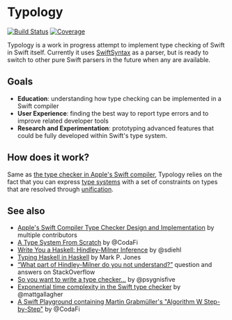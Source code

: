 # Typology

[![Build Status](https://dev.azure.com/max0484/max/_apis/build/status/MaxDesiatov.Typology?branchName=master)](https://dev.azure.com/max0484/max/_build/latest?definitionId=1&branchName=master)
[![Coverage](https://img.shields.io/codecov/c/github/MaxDesiatov/Typology/master.svg?style=flat)](https://codecov.io/gh/maxdesiatov/Typology)

Typology is a work in progress attempt to implement type checking of Swift in Swift itself.
Currently it uses [SwiftSyntax](https://github.com/apple/swift-syntax) as a parser, but is ready
to switch to other pure Swift parsers in the future when any are available.

## Goals

* **Education**: understanding how type checking can be implemented in a Swift
  compiler
* **User Experience**: finding the best way to report type errors and to improve
  related developer tools
* **Research and Experimentation**: prototyping advanced features that could be
  fully developed within Swift's type system.

## How does it work?

Same as [the type checker in Apple's Swift
compiler](https://github.com/apple/swift/blob/master/docs/TypeChecker.rst),
Typology relies on the fact that you can express [type
systems](https://en.m.wikipedia.org/wiki/Hindley–Milner_type_system) with a set of constraints
on types that are resolved through [unification](https://en.wikipedia.org/wiki/Unification_(computer_science)).

## See also

* [Apple's Swift Compiler Type Checker Design and Implementation](https://github.com/apple/swift/blob/master/docs/TypeChecker.rst) by multiple contributors
* [A Type System From Scratch](https://www.youtube.com/watch?v=IbjoA5xVUq0) by @CodaFi
* [Write You a Haskell: Hindley-Milner Inference](http://dev.stephendiehl.com/fun/006_hindley_milner.html) by @sdiehl
* [Typing Haskell in Haskell](http://web.cecs.pdx.edu/~mpj/thih/TypingHaskellInHaskell.html) by Mark P. Jones
* [“What part of Hindley-Milner do you not understand?”](https://stackoverflow.com/questions/12532552/what-part-of-hindley-milner-do-you-not-understand) question and answers on StackOverflow
* [So you want to write a type checker...](http://languagengine.co/blog/so-you-want-to-write-a-type-checker/) by @psygnisfive
* [Exponential time complexity in the Swift type checker](https://www.cocoawithlove.com/blog/2016/07/12/type-checker-issues.html) by @mattgallagher
* [A Swift Playground containing Martin Grabmüller's "Algorithm W Step-by-Step"](https://gist.github.com/CodaFi/ca35a0c22fbd96eca505b5df45f2509e) by @CodaFi

